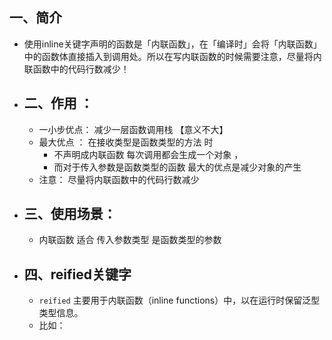 ## 一、简介
- 使用inline关键字声明的函数是「内联函数」，在「编译时」会将「内联函数」中的函数体直接插入到调用处。所以在写内联函数的时候需要注意，尽量将内联函数中的代码行数减少！
- ## 二、作用 ：
	- 一小步优点：    减少一层函数调用栈     【意义不大】
	- 最大优点 ： 在接收类型是函数类型的方法 时
		- 不声明成内联函数  每次调用都会生成一个对象 ，
		- 而对于传入参数是函数类型的函数 最大的优点是减少对象的产生
	- 注意：  尽量将内联函数中的代码行数减少
- ## 三、使用场景：
	- 内联函数  适合 传入参数类型  是函数类型的参数
- ## 四、reified关键字
	- `reified` 主要用于内联函数（inline functions）中，以在运行时保留泛型类型信息。
	- 比如：